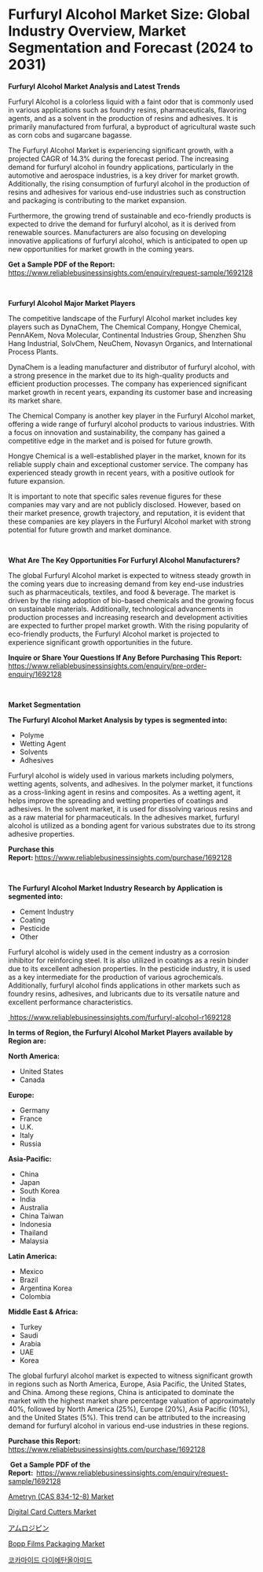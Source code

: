 <p><h1>Furfuryl Alcohol Market Size: Global Industry Overview, Market Segmentation and Forecast (2024 to 2031)</h1></p><p><strong>Furfuryl Alcohol Market Analysis and Latest Trends</strong></p>
<p><p>Furfuryl Alcohol is a colorless liquid with a faint odor that is commonly used in various applications such as foundry resins, pharmaceuticals, flavoring agents, and as a solvent in the production of resins and adhesives. It is primarily manufactured from furfural, a byproduct of agricultural waste such as corn cobs and sugarcane bagasse.</p><p>The Furfuryl Alcohol Market is experiencing significant growth, with a projected CAGR of 14.3% during the forecast period. The increasing demand for furfuryl alcohol in foundry applications, particularly in the automotive and aerospace industries, is a key driver for market growth. Additionally, the rising consumption of furfuryl alcohol in the production of resins and adhesives for various end-use industries such as construction and packaging is contributing to the market expansion.</p><p>Furthermore, the growing trend of sustainable and eco-friendly products is expected to drive the demand for furfuryl alcohol, as it is derived from renewable sources. Manufacturers are also focusing on developing innovative applications of furfuryl alcohol, which is anticipated to open up new opportunities for market growth in the coming years.</p></p>
<p><strong>Get a Sample PDF of the Report:&nbsp;</strong> <a href="https://www.reliablebusinessinsights.com/enquiry/request-sample/1692128">https://www.reliablebusinessinsights.com/enquiry/request-sample/1692128</a></p>
<p>&nbsp;</p>
<p><strong>Furfuryl Alcohol Major Market Players</strong></p>
<p><p>The competitive landscape of the Furfuryl Alcohol market includes key players such as DynaChem, The Chemical Company, Hongye Chemical, PennAKem, Nova Molecular, Continental Industries Group, Shenzhen Shu Hang Industrial, SolvChem, NeuChem, Novasyn Organics, and International Process Plants.</p><p>DynaChem is a leading manufacturer and distributor of furfuryl alcohol, with a strong presence in the market due to its high-quality products and efficient production processes. The company has experienced significant market growth in recent years, expanding its customer base and increasing its market share.</p><p>The Chemical Company is another key player in the Furfuryl Alcohol market, offering a wide range of furfuryl alcohol products to various industries. With a focus on innovation and sustainability, the company has gained a competitive edge in the market and is poised for future growth.</p><p>Hongye Chemical is a well-established player in the market, known for its reliable supply chain and exceptional customer service. The company has experienced steady growth in recent years, with a positive outlook for future expansion.</p><p>It is important to note that specific sales revenue figures for these companies may vary and are not publicly disclosed. However, based on their market presence, growth trajectory, and reputation, it is evident that these companies are key players in the Furfuryl Alcohol market with strong potential for future growth and market dominance.</p></p>
<p>&nbsp;</p>
<p><strong>What Are The Key Opportunities For Furfuryl Alcohol Manufacturers?</strong></p>
<p><p>The global Furfuryl Alcohol market is expected to witness steady growth in the coming years due to increasing demand from key end-use industries such as pharmaceuticals, textiles, and food & beverage. The market is driven by the rising adoption of bio-based chemicals and the growing focus on sustainable materials. Additionally, technological advancements in production processes and increasing research and development activities are expected to further propel market growth. With the rising popularity of eco-friendly products, the Furfuryl Alcohol market is projected to experience significant growth opportunities in the future.</p></p>
<p><strong>Inquire or Share Your Questions If Any Before Purchasing This Report:</strong> <a href="https://www.reliablebusinessinsights.com/enquiry/pre-order-enquiry/1692128">https://www.reliablebusinessinsights.com/enquiry/pre-order-enquiry/1692128</a></p>
<p>&nbsp;</p>
<p><strong>Market Segmentation</strong></p>
<p><strong>The Furfuryl Alcohol Market Analysis by types is segmented into:</strong></p>
<p><ul><li>Polyme</li><li>Wetting Agent</li><li>Solvents</li><li>Adhesives</li></ul></p>
<p><p>Furfuryl alcohol is widely used in various markets including polymers, wetting agents, solvents, and adhesives. In the polymer market, it functions as a cross-linking agent in resins and composites. As a wetting agent, it helps improve the spreading and wetting properties of coatings and adhesives. In the solvent market, it is used for dissolving various resins and as a raw material for pharmaceuticals. In the adhesives market, furfuryl alcohol is utilized as a bonding agent for various substrates due to its strong adhesive properties.</p></p>
<p><strong>Purchase this Report:&nbsp;</strong><a href="https://www.reliablebusinessinsights.com/purchase/1692128">https://www.reliablebusinessinsights.com/purchase/1692128</a></p>
<p>&nbsp;</p>
<p><strong>The Furfuryl Alcohol Market Industry Research by Application is segmented into:</strong></p>
<p><ul><li>Cement Industry</li><li>Coating</li><li>Pesticide</li><li>Other</li></ul></p>
<p><p>Furfuryl alcohol is widely used in the cement industry as a corrosion inhibitor for reinforcing steel. It is also utilized in coatings as a resin binder due to its excellent adhesion properties. In the pesticide industry, it is used as a key intermediate for the production of various agrochemicals. Additionally, furfuryl alcohol finds applications in other markets such as foundry resins, adhesives, and lubricants due to its versatile nature and excellent performance characteristics.</p></p>
<p><a href="https://www.reliablebusinessinsights.com/furfuryl-alcohol-r1692128">&nbsp;https://www.reliablebusinessinsights.com/furfuryl-alcohol-r1692128</a></p>
<p><strong>In terms of Region, the Furfuryl Alcohol Market Players available by Region are:</strong></p>
<p>
    <p> <strong> North America: </strong>
        <ul>
            <li>United States</li>
            <li>Canada</li>
        </ul>
        </p> 
    <p> <strong> Europe: </strong>
        <ul>
            <li>Germany</li>
            <li>France</li>
            <li>U.K.</li>
            <li>Italy</li>
            <li>Russia</li>
        </ul>
        </p> 
    <p> <strong> Asia-Pacific: </strong>
        <ul>
            <li>China</li>
            <li>Japan</li>
            <li>South Korea</li>
            <li>India</li>
            <li>Australia</li>
            <li>China Taiwan</li>
            <li>Indonesia</li>
            <li>Thailand</li>
            <li>Malaysia</li>
        </ul>
        </p> 
    <p> <strong> Latin America: </strong>
        <ul>
            <li>Mexico</li>
            <li>Brazil</li>
            <li>Argentina Korea</li>
            <li>Colombia</li>
        </ul>
        </p> 
    <p> <strong> Middle East & Africa: </strong>
        <ul>
            <li>Turkey</li>
            <li>Saudi</li>
            <li>Arabia</li>
            <li>UAE</li>
            <li>Korea</li>
        </ul>
    </p>
    </p>
<p><p>The global furfuryl alcohol market is expected to witness significant growth in regions such as North America, Europe, Asia Pacific, the United States, and China. Among these regions, China is anticipated to dominate the market with the highest market share percentage valuation of approximately 40%, followed by North America (25%), Europe (20%), Asia Pacific (10%), and the United States (5%). This trend can be attributed to the increasing demand for furfuryl alcohol in various end-use industries in these regions.</p></p>
<p><strong>Purchase this Report: </strong><a href="https://www.reliablebusinessinsights.com/purchase/1692128">https://www.reliablebusinessinsights.com/purchase/1692128</a></p>
<p>&nbsp;<strong>Get a Sample PDF of the Report:&nbsp;&nbsp;</strong><a href="https://www.reliablebusinessinsights.com/enquiry/request-sample/1692128">https://www.reliablebusinessinsights.com/enquiry/request-sample/1692128</a></p>
<p><strong></strong></p>
<p><p><a href="https://medium.com/@othaleffler2008/global-ametryn-cas-834-12-8-market-is-projected-to-grow-at-a-cagr-of-14-forcasted-for-period-4c373c7f9dd9">Ametryn (CAS 834-12-8) Market</a></p><p><a href="https://github.com/gcimaudf65/Market-Research-Report-List-1/blob/main/digital-card-cutters-market.md">Digital Card Cutters Market</a></p><p><a href="https://github.com/ksxzwxabcuynh011/Market-Research-Report-List-3/blob/main/32547431158.md">アムロジピン</a></p><p><a href="https://issuu.com/reportprime-2/docs/bopp-films-packaging-market-size-2030.pptx">Bopp Films Packaging Market</a></p><p><a href="https://github.com/gambitz1998/Market-Research-Report-List-1/blob/main/86233034946.md">코카마이드 다이에탄올아미드</a></p></p>